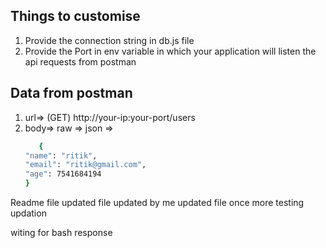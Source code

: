 ## Things to customise
1. Provide the connection string in db.js file
2. Provide the Port in env variable in which your application will listen the api requests from postman

## Data from postman
1. url=> (GET) http://your-ip:your-port/users
2. body=> raw => json =>
   ```bash
      {
   "name": "ritik",
   "email": "ritik@gmail.com",
   "age": 7541684194
   }
   ```

Readme file updated
file updated by me
updated file once more
testing updation

witing for bash response
